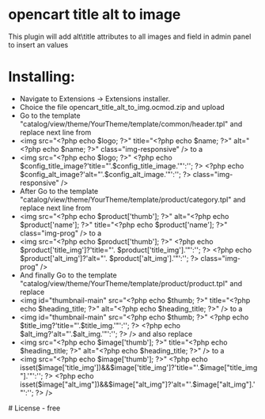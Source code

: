 # opencart title alt to image
 This plugin will add alt\title attributes to all images and field in admin panel to insert an values
# Installing:
<ul>
 <li>Navigate to Extensions -> Extensions installer.</li>
 <li>Choice the file opencart_title_alt_to_img.ocmod.zip and upload</li>
 <li>Go to the template "catalog/view/theme/YourTheme/template/common/header.tpl" and replace next line from</li>
 <li>	&lt;img src="&lt;?php echo $logo; ?&gt;" title="&lt;?php echo $name; ?&gt;" alt="&lt;?php echo $name; ?&gt;" class="img-responsive" /&gt; to a</li>
 <li> &lt;img src="&lt;?php echo $logo; ?&gt;" &lt;?php echo $config_title_image?'title="'.$config_title_image.'"':''; ?&gt; &lt;?php echo $config_alt_image?'alt="'.$config_alt_image.'"':''; ?&gt; class="img-responsive" /&gt;  </li>
 <li>After Go to the template "catalog/view/theme/YourTheme/template/product/category.tpl" and replace next line from</li>
 <li> &lt;img src="&lt;?php echo $product['thumb']; ?&gt;" alt="&lt;?php echo $product['name']; ?&gt;" title="&lt;?php echo $product['name']; ?&gt;" class="img-prog" /&gt;  to a </li>
 <li> &lt;img src="&lt;?php echo $product['thumb']; ?&gt;" &lt;?php echo  $product['title_img']?'title="'. $product['title_img'].'"':''; ?&gt; &lt;?php echo  $product['alt_img']?'alt="'. $product['alt_img'].'"':''; ?&gt; class="img-prog" /&gt; </li>
 <li>And finally Go to the template "catalog/view/theme/YourTheme/template/product/product.tpl" and replace </li>
 <li> &lt;img id="thumbnail-main" src="&lt;?php echo $thumb; ?&gt;" title="&lt;?php echo $heading_title; ?&gt;" alt="&lt;?php echo $heading_title; ?&gt;" /&gt; to a </li>
 <li> &lt;img id="thumbnail-main"  src="&lt;?php echo $thumb; ?&gt;" &lt;?php echo $title_img?'title="'.$title_img.'"':''; ?&gt; &lt;?php echo $alt_img?'alt="'.$alt_img.'"':''; ?&gt; /&gt; and also replace </li>
 <li> &lt;img src="&lt;?php echo $image['thumb']; ?&gt;" title="&lt;?php echo $heading_title; ?&gt;" alt="&lt;?php echo $heading_title; ?&gt;" /&gt; to a </li>
 <li> &lt;img src="&lt;?php echo $image['thumb']; ?&gt;" &lt;?php echo isset($image['title_img'])&&$image['title_img']?'title="'.$image["title_img"].'"':''; ?&gt; &lt;?php echo isset($image["alt_img"])&&$image["alt_img"]?'alt="'.$image["alt_img"].'"':''; ?&gt; /&gt; </li>
</ul>
# License - free
